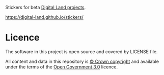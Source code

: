 Stickers for beta [Digital Land projects](https://digital-land.github.io/project/).

https://digital-land.github.io/stickers/

# Licence

The software in this project is open source and covered by LICENSE file.

All content and data in this repository is
[© Crown copyright](http://www.nationalarchives.gov.uk/information-management/re-using-public-sector-information/copyright-and-re-use/crown-copyright/)
and available under the terms of the [Open Government 3.0](https://www.nationalarchives.gov.uk/doc/open-government-licence/version/3/) licence.
